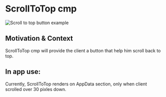 # ScrollToTop cmp
![Scroll to top button example](https://i.ibb.co/C8CVZrG/Screenshot-2023-01-02-at-17-19-28.png)

## Motivation & Context

ScrollToTop cmp will provide the client a button that help him scroll back to top.

## In app use:

Currently, ScrollToTop renders on AppData section, only when client scrolled over 30 pixles down.
